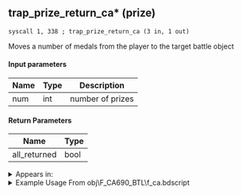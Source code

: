 ## trap_prize_return_ca* (prize)

`syscall 1, 338 ; trap_prize_return_ca (3 in, 1 out)`

Moves a number of medals from the player to the target battle object

#### Input parameters
| Name | Type | Description
|------|------|------------
| num   | int   | number of prizes


#### Return Parameters
| Name | Type
|------|-----
| all_returned   | bool   


<details>
	<summary>Appears in:</summary>
| filename | Entity (obj)
|----------|-------------
| obj\F_CA690_BTL\f_ca.bdscript       | ((F) Isla de Muerta’s chest (Grim Reaper) (Open) (BTL) (CA))          

</details>

<details>
	<summary>Example Usage From obj\F_CA690_BTL\f_ca.bdscript</summary>
```
L278:
 popToSp 4
 popToSp 0
 pushFromFSp 4
 pushFromPSpVal 0
 pushImm 10
 syscall 1, 338 ; trap_prize_return_ca (3 in, 1 out)
 ret
```
</details>

